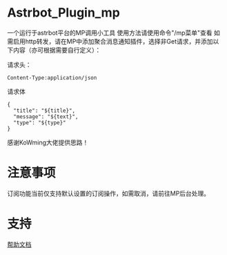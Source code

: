 # Astrbot_Plugin_mp
一个运行于astrbot平台的MP调用小工具
使用方法请使用命令"/mp菜单"查看
如需启用http转发，请在MP中添加聚合消息通知插件，选择非Get请求，并添加以下内容（亦可根据需要自行定义）：

请求头：
```
Content-Type:application/json
```
请求体
```
{
  "title": "${title}",
  "message": "${text}",
  "type": "${type}"
}
```
感谢KoWming大佬提供思路！

# 注意事项
订阅功能当前仅支持默认设置的订阅操作，如需取消，请前往MP后台处理。
# 支持

[帮助文档](https://astrbot.app)
